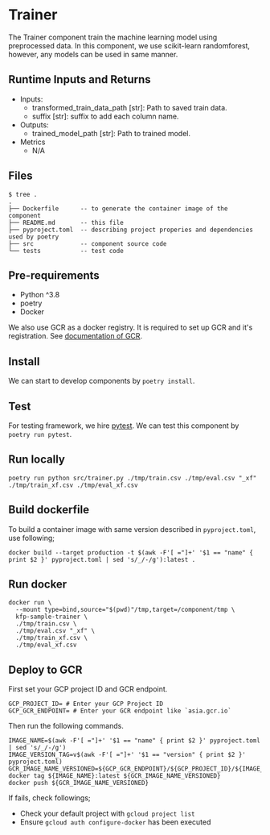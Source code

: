 # Trainer

The Trainer component train the machine learning model using preprocessed data. In this component, we use scikit-learn randomforest, however, any models can be used in same manner.

## Runtime Inputs and Returns

- Inputs:
  - transformed_train_data_path [str]: Path to saved train data.
  - suffix [str]: suffix to add each column name.
- Outputs:
  - trained_model_path [str]: Path to trained model.
- Metrics
  - N/A

## Files

```console
$ tree .
.
├── Dockerfile      -- to generate the container image of the component
├── README.md       -- this file
├── pyproject.toml  -- describing project properies and dependencies used by poetry
├── src             -- component source code
└── tests           -- test code
```

## Pre-requirements

- Python ^3.8
- poetry
- Docker

We also use GCR as a docker registry. It is required to set up GCR and it's registration. See [documentation of GCR](https://cloud.google.com/container-registry/docs/quickstart).

## Install

We can start to develop components by `poetry install`.

## Test

For testing framework, we hire [pytest](https://docs.pytest.org/en/6.2.x/). We can test this component by `poetry run pytest`.

## Run locally

```
poetry run python src/trainer.py ./tmp/train.csv ./tmp/eval.csv "_xf" ./tmp/train_xf.csv ./tmp/eval_xf.csv
```

## Build dockerfile

To build a container image with same version described in `pyproject.toml`, use following;

```shell
docker build --target production -t $(awk -F'[ ="]+' '$1 == "name" { print $2 }' pyproject.toml | sed 's/_/-/g'):latest .
```

## Run docker

```shell
docker run \
  --mount type=bind,source="$(pwd)"/tmp,target=/component/tmp \
  kfp-sample-trainer \
  ./tmp/train.csv \
  ./tmp/eval.csv "_xf" \
  ./tmp/train_xf.csv \
  ./tmp/eval_xf.csv
```

## Deploy to GCR

First set your GCP project ID and GCR endpoint.

```shell
GCP_PROJECT_ID= # Enter your GCP Project ID
GCP_GCR_ENDPOINT= # Enter your GCR endpoint like `asia.gcr.io`
```

Then run the following commands.

```shell
IMAGE_NAME=$(awk -F'[ ="]+' '$1 == "name" { print $2 }' pyproject.toml | sed 's/_/-/g')
IMAGE_VERSION_TAG=v$(awk -F'[ ="]+' '$1 == "version" { print $2 }' pyproject.toml)
GCR_IMAGE_NAME_VERSIONED=${GCP_GCR_ENDPOINT}/${GCP_PROJECT_ID}/${IMAGE_NAME}:${IMAGE_VERSION_TAG}
docker tag ${IMAGE_NAME}:latest ${GCR_IMAGE_NAME_VERSIONED}
docker push ${GCR_IMAGE_NAME_VERSIONED}
```

If fails, check followings;

- Check your default project with `gcloud project list`
- Ensure `gcloud auth configure-docker` has been executed
